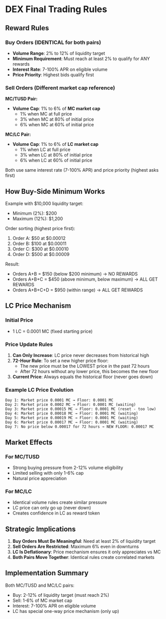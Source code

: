 # DEX Final Trading Rules

## Reward Rules

### Buy Orders (IDENTICAL for both pairs)
- **Volume Range**: 2% to 12% of liquidity target
- **Minimum Requirement**: Must reach at least 2% to qualify for ANY rewards
- **Interest Rate**: 7-100% APR on eligible volume
- **Price Priority**: Highest bids qualify first

### Sell Orders (Different market cap reference)

**MC/TUSD Pair:**
- **Volume Cap**: 1% to 6% of **MC market cap**
  - 1% when MC at full price
  - 3% when MC at 80% of initial price
  - 6% when MC at 60% of initial price

**MC/LC Pair:**
- **Volume Cap**: 1% to 6% of **LC market cap**
  - 1% when LC at full price
  - 3% when LC at 80% of initial price
  - 6% when LC at 60% of initial price

Both use same interest rate (7-100% APR) and price priority (highest asks first)

## How Buy-Side Minimum Works

Example with $10,000 liquidity target:
- Minimum (2%): $200
- Maximum (12%): $1,200

Order sorting (highest price first):
1. Order A: $50 at $0.00012
2. Order B: $100 at $0.00011
3. Order C: $300 at $0.00010
4. Order D: $500 at $0.00009

Result:
- Orders A+B = $150 (below $200 minimum) → NO REWARDS
- Orders A+B+C = $450 (above minimum, below maximum) → ALL GET REWARDS
- Orders A+B+C+D = $950 (within range) → ALL GET REWARDS

## LC Price Mechanism

### Initial Price
- 1 LC = 0.0001 MC (fixed starting price)

### Price Update Rules
1. **Can Only Increase**: LC price never decreases from historical high
2. **72-Hour Rule**: To set a new higher price floor:
   - The new price must be the LOWEST price in the past 72 hours
   - After 72 hours without any lower price, this becomes the new floor
3. **Current Price**: Always equals the historical floor (never goes down)

### Example LC Price Evolution
```
Day 1: Market price 0.0001 MC → Floor: 0.0001 MC
Day 2: Market price 0.0002 MC → Floor: 0.0001 MC (waiting)
Day 3: Market price 0.00015 MC → Floor: 0.0001 MC (reset - too low)
Day 4: Market price 0.00018 MC → Floor: 0.0001 MC (waiting)
Day 5: Market price 0.00019 MC → Floor: 0.0001 MC (waiting)
Day 6: Market price 0.00017 MC → Floor: 0.0001 MC (waiting)
Day 7: No price below 0.00017 for 72 hours → NEW FLOOR: 0.00017 MC
```

## Market Effects

### For MC/TUSD
- Strong buying pressure from 2-12% volume eligibility
- Limited selling with only 1-6% cap
- Natural price appreciation

### For MC/LC
- Identical volume rules create similar pressure
- LC price can only go up (never down)
- Creates confidence in LC as reward token

## Strategic Implications

1. **Buy Orders Must Be Meaningful**: Need at least 2% of liquidity target
2. **Sell Orders Are Restricted**: Maximum 6% even in downturns
3. **LC Is Deflationary**: Price mechanism ensures it only appreciates vs MC
4. **Both Pairs Move Together**: Identical rules create correlated markets

## Implementation Summary

Both MC/TUSD and MC/LC pairs:
- Buy: 2-12% of liquidity target (must reach 2%)
- Sell: 1-6% of MC market cap
- Interest: 7-100% APR on eligible volume
- LC has special one-way price mechanism (only up)